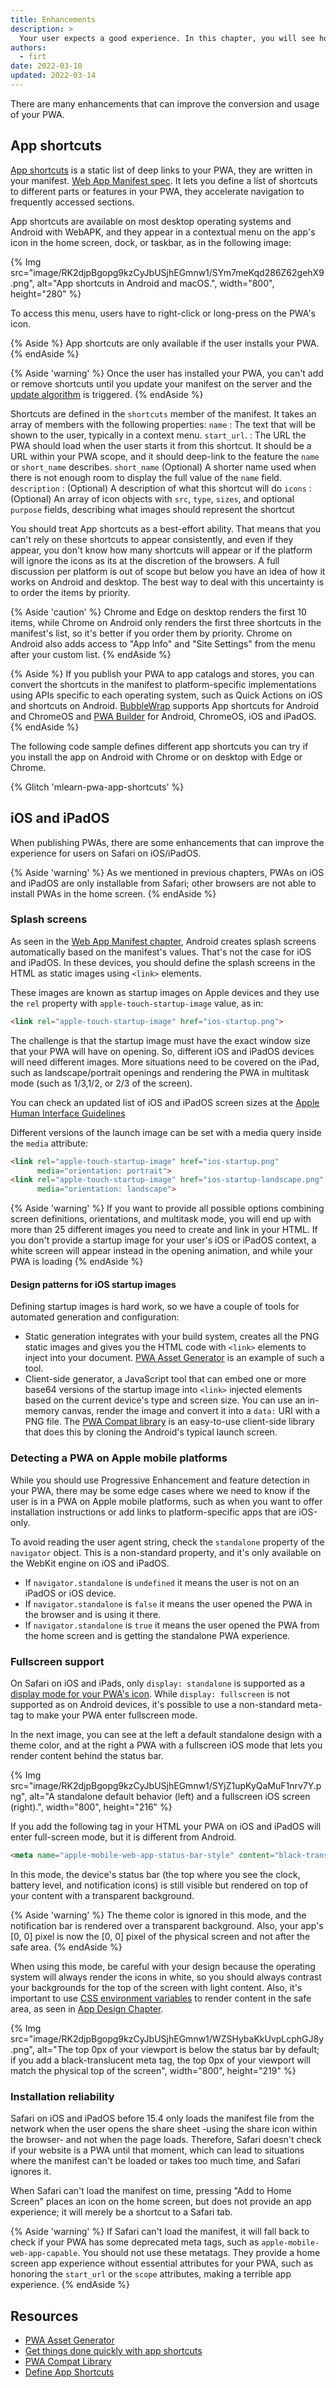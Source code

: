 ```yaml
---
title: Enhancements
description: >
  Your user expects a good experience. In this chapter, you will see how to enhance your PWA with splash screens, app shortcuts, and how sessions work.
authors:
  - firt
date: 2022-03-10
updated: 2022-03-14
---
```


There are many enhancements that can improve the conversion and usage of your PWA.

## App shortcuts

[App shortcuts](https://w3c.github.io/manifest/#shortcuts-member) is a static list of deep links to your PWA, they are written in your manifest. [Web App Manifest spec](/learn/pwa/web-app-manifest). It lets you define a list of shortcuts to different parts or features in your PWA, they accelerate navigation to frequently accessed sections.

App shortcuts are available on most desktop operating systems and Android with WebAPK, and they appear in a contextual menu on the app's icon in the home screen, dock, or taskbar, as in the following image:

{% Img src="image/RK2djpBgopg9kzCyJbUSjhEGmnw1/SYm7meKqd286Z62gehX9.png", alt="App shortcuts in Android and macOS.", width="800", height="280" %}

To access this menu, users have to right-click or long-press on the PWA's icon.

{% Aside %}
App shortcuts are only available if the user installs your PWA.
{% endAside %}

{% Aside 'warning' %}
Once the user has installed your PWA, you can't add or remove shortcuts until you update your manifest on the server and the [update algorithm](/learn/pwa/update) is triggered.
{% endAside %}

Shortcuts are defined in the `shortcuts` member of the manifest. It takes an array of members with the following properties:
`name`
: The text that will be shown to the user, typically in a context menu.
`start_url`.
: The URL the PWA should load when the user starts it from this shortcut. It should be a URL within your PWA scope, and it should deep-link to the feature the `name` or `short_name` describes.
`short_name`
(Optional) A shorter name used when there is not enough room to display the full value of the `name` field.
`description`
: (Optional) A description of what this shortcut will do
`icons`
: (Optional) An array of icon objects with `src`, `type`, `sizes`, and optional `purpose` fields, describing what images should represent the shortcut

You should treat App shortcuts as a best-effort ability. That means that you can't rely on these shortcuts to appear consistently, and even if they appear, you don't know how many shortcuts will appear or if the platform will ignore the icons as its at the discretion of the browsers. A full discussion per platform is out of scope but below you have an idea of how it works on Android and desktop. The best way to deal with this uncertainty is to order the items by priority.

{% Aside 'caution' %}
Chrome and Edge on desktop renders the first 10 items, while Chrome on Android only renders the first three shortcuts in the manifest's list, so it's better if you order them by priority. Chrome on Android also adds access to "App Info" and "Site Settings" from the menu after your custom list.
{% endAside %}

{% Aside %}
If you publish your PWA to app catalogs and stores, you can convert the shortcuts in the manifest to platform-specific implementations using APIs specific to each operating system, such as Quick Actions on iOS and shortcuts on Android. [BubbleWrap](https://github.com/GoogleChromeLabs/bubblewrap) supports App shortcuts for Android and ChromeOS and [PWA Builder](https://www.pwabuilder.com/) for Android, ChromeOS, iOS and iPadOS.
{% endAside %}

The following code sample defines different app shortcuts you can try if you install the app on Android with Chrome or on desktop with Edge or Chrome.

{% Glitch 'mlearn-pwa-app-shortcuts' %}

## iOS and iPadOS

When publishing PWAs, there are some enhancements that can improve the experience for users on Safari on iOS/iPadOS.

{% Aside 'warning' %}
As we mentioned in previous chapters, PWAs on iOS and iPadOS are only installable from Safari; other browsers are not able to install PWAs in the home screen.
{% endAside %}

### Splash screens

As seen in the [Web App Manifest chapter](/learn/pwa/web-app-manifest), Android creates splash screens automatically based on the manifest's values. That's not the case for iOS and iPadOS. In these devices, you should define the splash screens in the HTML as static images using `<link>` elements.

These images are known as startup images on Apple devices and they use the `rel` property with `apple-touch-startup-image` value, as in:

```html
<link rel="apple-touch-startup-image" href="ios-startup.png">
```

The challenge is that the startup image must have the exact window size that your PWA will have on opening. So, different iOS and iPadOS devices will need different images. More situations need to be covered on the iPad, such as landscape/portrait openings and rendering the PWA in multitask mode (such as 1/3,1/2, or 2/3 of the screen).

You can check an updated list of iOS and iPadOS screen sizes at the [Apple Human Interface Guidelines]( https://developer.apple.com/design/human-interface-guidelines/ios/visual-design/adaptivity-and-layout/)

Different versions of the launch image can be set with a media query inside the `media` attribute:

```html
<link rel="apple-touch-startup-image" href="ios-startup.png"
      media="orientation: portrait">
<link rel="apple-touch-startup-image" href="ios-startup-landscape.png"
      media="orientation: landscape">
```
{% Aside 'warning' %}
If you want to provide all possible options combining screen definitions, orientations, and multitask mode, you will end up with more than 25 different images you need to create and link in your HTML. If you don't provide a startup image for your user's iOS or iPadOS context, a white screen will appear instead in the opening animation, and while your PWA is loading
{% endAside %}

#### Design patterns for iOS startup images

Defining startup images is hard work, so we have a couple of tools for automated generation and configuration:

* Static generation integrates with your build system, creates all the PNG static images and gives you the HTML code with `<link>` elements to inject into your document. [PWA Asset Generator](https://github.com/onderceylan/pwa-asset-generator) is an example of such a tool.
* Client-side generator, a JavaScript tool that can embed one or more base64 versions of the startup image into `<link>` injected elements based on the current device's type and screen size. You can use an in-memory canvas, render the image and convert it into a `data:` URI with a PNG file. The [PWA Compat library](https://github.com/GoogleChromeLabs/pwacompat) is an easy-to-use client-side library that does this by cloning the Android's typical launch screen.

### Detecting a PWA on Apple mobile platforms

While you should use Progressive Enhancement and feature detection in your PWA, there may be some edge cases where we need to know if the user is in a PWA on Apple mobile platforms, such as when you want to offer installation instructions or add links to platform-specific apps that are iOS-only.

To avoid reading the user agent string, check the `standalone` property of the `navigator` object. This is a non-standard property, and it's only available on the WebKit engine on iOS and iPadOS.

* If `navigator.standalone` is `undefined` it means the user is not on an iPadOS or iOS device.
* If `navigator.standalone` is `false` it means the user opened the PWA in the browser and is using it there.
* If `navigator.standalone` is `true` it means the user opened the PWA from the home screen and is getting the standalone PWA experience.

### Fullscreen support

On Safari on iOS and iPads, only `display: standalone` is supported as a [display mode for your PWA's icon](/learn/pwa/app-design/#display-modes). While `display: fullscreen` is not supported as on Android devices, it's possible to use a non-standard meta-tag to make your PWA enter fullscreen mode.

In the next image, you can see at the left a default standalone design with a theme color, and at the right a PWA with a fullscreen iOS mode that lets you render content behind the status bar.

{% Img src="image/RK2djpBgopg9kzCyJbUSjhEGmnw1/SYjZ1upKyQaMuF1nrv7Y.png", alt="A standalone default behavior (left) and a fullscreen iOS screen (right).", width="800", height="216" %}

If you add the following tag in your HTML your PWA on iOS and iPadOS will enter full-screen mode, but it is different from Android.

```html
<meta name="apple-mobile-web-app-status-bar-style" content="black-translucent">
```

In this mode, the device's status bar (the top where you see the clock, battery level, and notification icons) is still visible but rendered on top of your content with a transparent background.

{% Aside 'warning' %}
The theme color is ignored in this mode, and the notification bar is rendered over a transparent background. Also, your app's [0, 0] pixel is now the [0, 0] pixel of the physical screen and not after the safe area.
{% endAside %}

When using this mode, be careful with your design because the operating system will always render the icons in white, so you should always contrast your backgrounds for the top of the screen with light content. Also, it's important to use [CSS environment variables](https://developer.mozilla.org/docs/Web/CSS/env()) to render content in the safe area, as seen in [App Design Chapter](/learn/pwa/app-design/#safe-areas).

{% Img src="image/RK2djpBgopg9kzCyJbUSjhEGmnw1/WZSHybaKkUvpLcphGJ8y.png", alt="The top 0px of your viewport is below the status bar by default; if you add a black-translucent meta tag, the top 0px of your viewport will match the physical top of the screen", width="800", height="219" %}


### Installation reliability

Safari on iOS and iPadOS before 15.4 only loads the manifest file from the network when the user opens the share sheet -using the share icon within the browser- and not when the page loads. Therefore, Safari doesn't check if your website is a PWA until that moment, which can lead to situations where the manifest can't be loaded or takes too much time, and Safari ignores it.

When Safari can't load the manifest on time, pressing "Add to Home Screen" places an icon on the home screen, but does not provide an app experience; it will merely be a shortcut to a Safari tab.

{% Aside 'warning' %}
If Safari can't load the manifest, it will fall back to check if your PWA has some deprecated meta tags, such as `apple-mobile-web-app-capable`. You should not use these metatags. They provide a home screen app experience without essential attributes for your PWA, such as honoring the `start_url` or the `scope` attributes, making a terrible app experience.
{% endAside %}

##  Resources

- [PWA Asset Generator](https://github.com/onderceylan/pwa-asset-generator)
- [Get things done quickly with app shortcuts](/app-shortcuts)
- [PWA Compat Library](https://github.com/GoogleChromeLabs/pwacompat)
- [Define App Shortcuts](https://docs.microsoft.com/en-us/microsoft-edge/progressive-web-apps-chromium/how-to/shortcuts)

